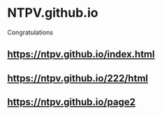 # NTPV.github.io
Сongratulations
## https://ntpv.github.io/index.html
## https://ntpv.github.io/222/html
## https://ntpv.github.io/page2


